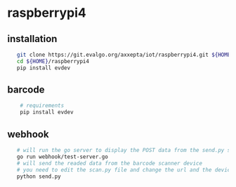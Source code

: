 # raspberrypi4

## installation
```bash
   git clone https://git.evalgo.org/axxepta/iot/raspberrypi4.git ${HOME}/raspberrypi4
   cd ${HOME}/raspberrypi4
   pip install evdev
```

## barcode
```bash
    # requirements
    pip install evdev
```

## webhook
```bash
   # will run the go server to display the POST data from the send.py script
   go run webhook/test-server.go
   # will send the readed data from the barcode scanner device
   # you need to edit the scan.py file and change the url and the device path
   python send.py
```
